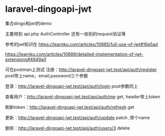 # laravel-dingoapi-jwt
集合dingo和jwt的demo


主要用到 api.php AuthController 还有一些别的request验证等

参考的jwt知识在
https://learnku.com/articles/10885/full-use-of-jwt#16e5ad  

https://learnku.com/articles/10889/detailed-implementation-of-jwt-extensions#4849a0

可在postman上测试
注册：http://laravel-dingoapi-jwt.test/api/auth/register   post带上name，email,password三个参数

登录：http://laravel-dingoapi-jwt.test/api/auth/login  post参数同上
 
查看用户：http://laravel-dingoapi-jwt.test/api/auth/me  get, header带上token

刷新token：http://laravel-dingoapi-jwt.test/api/auth/refresh  get

更新：http://laravel-dingoapi-jwt.test/api/auth/update  patch ,带个name

删除：http://laravel-dingoapi-jwt.test/api/auth/users/3  delete
